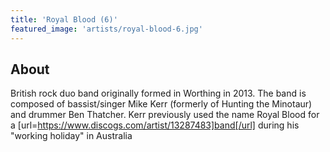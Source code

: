 ```yaml
---
title: 'Royal Blood (6)'
featured_image: 'artists/royal-blood-6.jpg'
---
```


## About

British rock duo band originally formed in Worthing in 2013. The band is composed of bassist/singer Mike Kerr (formerly of Hunting the Minotaur) and drummer Ben Thatcher. Kerr previously used the name Royal Blood for a [url=https://www.discogs.com/artist/13287483]band[/url] during his "working holiday" in Australia
